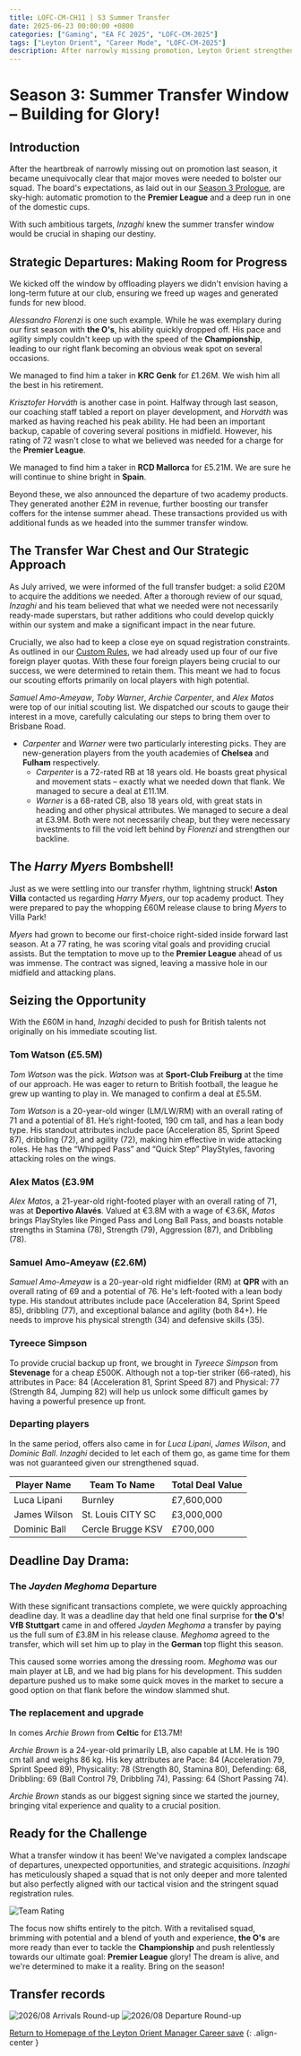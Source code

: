 ```yaml
---
title: LOFC-CM-CH11 | S3 Summer Transfer
date: 2025-06-23 00:00:00 +0800
categories: ["Gaming", "EA FC 2025", "LOFC-CM-2025"]
tags: ["Leyton Orient", "Career Mode", "LOFC-CM-2025"]
description: After narrowly missing promotion, Leyton Orient strengthens its squad for the Premier League. Strategic departures free up funds, leading to key British talent acquisitions like Carpenter and Warner. The unexpected £60M sale of Harry Myers allows for further investment in players like Tom Watson, Samuel Amo-Ameyaw, and Alex Matos. A last-minute transfer for Jayden Meghoma brings Archie Brown to bolster the defense. The team is now ready for the Championship challenge.
---
```


# Season 3: Summer Transfer Window – Building for Glory!

## Introduction
After the heartbreak of narrowly missing out on promotion last season, it became unequivocally clear that major moves were needed to bolster our squad. The board's expectations, as laid out in our [Season 3 Prologue](/posts/LOFC-CM-CH10/), are sky-high: automatic promotion to the **Premier League** and a deep run in one of the domestic cups.

With such ambitious targets, *Inzaghi* knew the summer transfer window would be crucial in shaping our destiny.

## Strategic Departures: Making Room for Progress
We kicked off the window by offloading players we didn't envision having a long-term future at our club, ensuring we freed up wages and generated funds for new blood.

*Alessandro Florenzi* is one such example. While he was exemplary during our first season with **the O's**, his ability quickly dropped off. His pace and agility simply couldn't keep up with the speed of the **Championship**, leading to our right flank becoming an obvious weak spot on several occasions.

We managed to find him a taker in **KRC Genk** for £1.26M. We wish him all the best in his retirement.

*Krisztofer Horváth* is another case in point. Halfway through last season, our coaching staff tabled a report on player development, and *Horváth* was marked as having reached his peak ability. He had been an important backup, capable of covering several positions in midfield. However, his rating of 72 wasn't close to what we believed was needed for a charge for the **Premier League**.

We managed to find him a taker in **RCD Mallorca** for £5.21M. We are sure he will continue to shine bright in **Spain**.

Beyond these, we also announced the departure of two academy products. They generated another £2M in revenue, further boosting our transfer coffers for the intense summer ahead. These transactions provided us with additional funds as we headed into the summer transfer window.

## The Transfer War Chest and Our Strategic Approach

As July arrived, we were informed of the full transfer budget: a solid £20M to acquire the additions we needed. After a thorough review of our squad, *Inzaghi* and his team believed that what we needed were not necessarily ready-made superstars, but rather additions who could develop quickly within our system and make a significant impact in the near future.

Crucially, we also had to keep a close eye on squad registration constraints. As outlined in our [Custom Rules](/posts/LOFC-CM-CH00/#squad-registration-rules), we had already used up four of our five foreign player quotas. With these four foreign players being crucial to our success, we were determined to retain them. This meant we had to focus our scouting efforts primarily on local players with high potential.

*Samuel Amo-Ameyaw*, *Toby Warner*, *Archie Carpenter*, and *Alex Matos* were top of our initial scouting list. We dispatched our scouts to gauge their interest in a move, carefully calculating our steps to bring them over to Brisbane Road.

*   *Carpenter* and *Warner* were two particularly interesting picks. They are new-generation players from the youth academies of **Chelsea** and **Fulham** respectively.
    *   *Carpenter* is a 72-rated RB at 18 years old. He boasts great physical and movement stats – exactly what we needed down that flank. We managed to secure a deal at £11.1M.
    *   *Warner* is a 68-rated CB, also 18 years old, with great stats in heading and other physical attributes. We managed to secure a deal at £3.9M.
Both were not necessarily cheap, but they were necessary investments to fill the void left behind by *Florenzi* and strengthen our backline.

## The *Harry Myers* Bombshell!
Just as we were settling into our transfer rhythm, lightning struck! **Aston Villa** contacted us regarding *Harry Myers*, our top academy product. They were prepared to pay the whopping £60M release clause to bring *Myers* to Villa Park!

*Myers* had grown to become our first-choice right-sided inside forward last season. At a 77 rating, he was scoring vital goals and providing crucial assists. But the temptation to move up to the **Premier League** ahead of us was immense. The contract was signed, leaving a massive hole in our midfield and attacking plans.

## Seizing the Opportunity
With the £60M in hand, *Inzaghi* decided to push for British talents not originally on his immediate scouting list.

### Tom Watson (£5.5M)

*Tom Watson* was the pick. *Watson* was at **Sport-Club Freiburg** at the time of our approach. He was eager to return to British football, the league he grew up wanting to play in. We managed to confirm a deal at £5.5M.

*Tom Watson* is a 20-year-old winger (LM/LW/RM) with an overall rating of 71 and a potential of 81. He’s right-footed, 190 cm tall, and has a lean body type. His standout attributes include pace (Acceleration 85, Sprint Speed 87), dribbling (72), and agility (72), making him effective in wide attacking roles. He has the “Whipped Pass” and “Quick Step” PlayStyles, favoring attacking roles on the wings.

### Alex Matos (£3.9M

*Alex Matos*, a 21-year-old right-footed player with an overall rating of 71, was at **Deportivo Alavés**. Valued at €3.8M with a wage of €3.6K, *Matos* brings PlayStyles like Pinged Pass and Long Ball Pass, and boasts notable strengths in Stamina (78), Strength (79), Aggression (87), and Dribbling (78).


### Samuel Amo-Ameyaw (£2.6M)

 *Samuel Amo-Ameyaw* is a 20-year-old right midfielder (RM) at **QPR** with an overall rating of 69 and a potential of 76. He's left-footed with a lean body type. His standout attributes include pace (Acceleration 84, Sprint Speed 85), dribbling (77), and exceptional balance and agility (both 84+). He needs to improve his physical strength (34) and defensive skills (35).

### Tyreece Simpson

To provide crucial backup up front, we brought in *Tyreece Simpson* from **Stevenage** for a cheap £500K. Although not a top-tier striker (66-rated), his attributes in Pace: 84 (Acceleration 81, Sprint Speed 87) and Physical: 77 (Strength 84, Jumping 82) will help us unlock some difficult games by having a powerful presence up front.

### Departing players

In the same period, offers also came in for *Luca Lipani*, *James Wilson*, and *Dominic Ball*. *Inzaghi* decided to let each of them go, as game time for them was not guaranteed given our strengthened squad.

| Player Name          | Team To Name         | Total Deal Value |
| -------------------- | -------------------- | ---------------- |
| Luca Lipani          | Burnley              | £7,600,000       |
| James Wilson         | St. Louis CITY SC    | £3,000,000       |
| Dominic Ball         | Cercle Brugge KSV    | £700,000         |

## Deadline Day Drama: 

### The *Jayden Meghoma* Departure

With these significant transactions complete, we were quickly approaching deadline day. It was a deadline day that held one final surprise for **the O's**! **VfB Stuttgart** came in and offered *Jayden Meghoma* a transfer by paying us the full sum of £3.8M in his release clause. *Meghoma* agreed to the transfer, which will set him up to play in the **German** top flight this season.

This caused some worries among the dressing room. *Meghoma* was our main player at LB, and we had big plans for his development. This sudden departure pushed us to make some quick moves in the market to secure a good option on that flank before the window slammed shut.

### The replacement and upgrade

In comes *Archie Brown* from **Celtic** for £13.7M!

*Archie Brown* is a 24-year-old primarily LB, also capable at LM. He is 190 cm tall and weighs 86 kg. His key attributes are Pace: 84 (Acceleration 79, Sprint Speed 89), Physicality: 78 (Strength 80, Stamina 80), Defending: 68, Dribbling: 69 (Ball Control 79, Dribbling 74), Passing: 64 (Short Passing 74).

*Archie Brown* stands as our biggest signing since we started the journey, bringing vital experience and quality to a crucial position.

## Ready for the Challenge
What a transfer window it has been! We've navigated a complex landscape of departures, unexpected opportunities, and strategic acquisitions. *Inzaghi* has meticulously shaped a squad that is not only deeper and more talented but also perfectly aligned with our tactical vision and the stringent squad registration rules.

![Team Rating](/assets/img/LOFC-CM-CH11/TeamRating.jpg)

The focus now shifts entirely to the pitch. With a revitalised squad, brimming with potential and a blend of youth and experience, **the O's** are more ready than ever to tackle the **Championship** and push relentlessly towards our ultimate goal: **Premier League** glory! The dream is alive, and we're determined to make it a reality. Bring on the season!

## Transfer records
![2026/08 Arrivals Round-up](/assets/img/LOFC-CM-CH11/S3Arrivals.png)
![2026/08 Departure Round-up](/assets/img/LOFC-CM-CH11/S3Departures.png)

[Return to Homepage of the Leyton Orient Manager Career save](/posts/LOFC-CM-CH00/)
{: .align-center }
